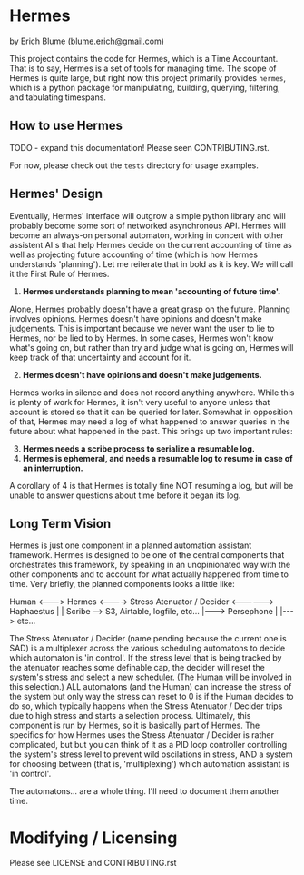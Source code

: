 Hermes
======

by Erich Blume (blume.erich@gmail.com)

This project contains the code for Hermes, which is a Time Accountant. That is
to say, Hermes is a set of tools for managing time. The scope of Hermes is
quite large, but right now this project primarily provides `hermes`, which is a
python package for manipulating, building, querying, filtering, and tabulating
timespans.

How to use Hermes
-----------------

TODO - expand this documentation! Please seen CONTRIBUTING.rst.

For now, please check out the `tests` directory for usage examples.

Hermes' Design
--------------

Eventually, Hermes' interface will outgrow a simple python library and will
probably become some sort of networked asynchronous API. Hermes will become an
always-on personal automaton, working in concert with other assistent AI's that
help Hermes decide on the current accounting of time as well as projecting
future accounting of time (which is how Hermes understands 'planning'). Let me
reiterate that in bold as it is key. We will call it the First Rule of Hermes.

1. **Hermes understands planning to mean 'accounting of future time'.**

Alone, Hermes probably doesn't have a great grasp on the future. Planning
involves opinions. Hermes doesn't have opinions and doesn't make judgements.
This is important because we never want the user to lie to Hermes, nor be lied
to by Hermes. In some cases, Hermes won't know what's going on, but rather than
try and judge what is going on, Hermes will keep track of that uncertainty and
account for it.

2. **Hermes doesn't have opinions and doesn't make judgements.**

Hermes works in silence and does not record anything anywhere. While this is
plenty of work for Hermes, it isn't very useful to anyone unless that account
is stored so that it can be queried for later. Somewhat in opposition of that,
Hermes may need a log of what happened to answer queries in the future about
what happened in the past. This brings up two important rules:

3. **Hermes needs a scribe process to serialize a resumable log.**
4. **Hermes is ephemeral, and needs a resumable log to resume in case of an
   interruption.**

A corollary of 4 is that Hermes is totally fine NOT resuming a log, but will
be unable to answer questions about time before it began its log.

Long Term Vision
----------------

Hermes is just one component in a planned automation assistant framework.
Hermes is designed to be one of the central components that orchestrates this
framework, by speaking in an unopinionated way with the other components and to
account for what actually happened from time to time. Very briefly, the planned
components looks a little like:

Human <---> Hermes <----> Stress Atenuator / Decider <------> Haphaestus
              |                                         |
           Scribe --> S3, Airtable, logfile, etc...     |---> Persephone
                                                        |
                                                        |---> etc...

The Stress Atenuator / Decider (name pending because the current one is SAD) is
a multiplexer across the various scheduling automatons to decide which
automaton is 'in control'. If the stress level that is being tracked by the
atenuator reaches some definable cap, the decider will reset the system's
stress and select a new scheduler. (The Human will be involved in this
selection.) ALL automatons (and the Human) can increase the stress of the
system but only way the stress can reset to 0 is if the Human decides to do so,
which typically happens when the Stress Atenuator / Decider trips due to high
stress and starts a selection process. Ultimately, this component is run by
Hermes, so it is basically part of Hermes. The specifics for how Hermes uses
the Stress Atenuator / Decider is rather complicated, but but you can think of
it as a PID loop controller controlling the system's stress level to prevent
wild oscilations in stress, AND a system for choosing between (that is,
'multiplexing') which automation assistant is 'in control'.

The automatons... are a whole thing. I'll need to document them another time.

Modifying / Licensing
=====================

Please see LICENSE and CONTRIBUTING.rst
